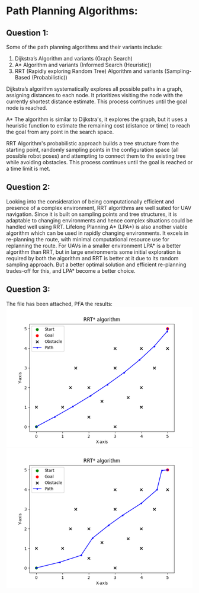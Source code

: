 # Path Planning Algorithms:
## Question 1:
Some of the path planning algorithms and their variants include:
1. Dijkstra’s Algorithm and variants (Graph Search)
2. A* Algorithm and variants (Informed Search (Heuristic))
3. RRT (Rapidly exploring Random Tree) Algorithm and variants (Sampling-Based (Probabilistic))
	
Dijkstra’s algorithm systematically explores all possible paths in a graph, assigning distances to each node. It prioritizes visiting the node with the currently shortest distance estimate. This process continues until the goal node is reached.

A* The algorithm  is similar to Dijkstra's, it explores the graph, but it uses a heuristic function to estimate the remaining cost (distance or time) to reach the goal from any point in the search space.

RRT Algorithm's probabilistic approach builds a tree structure from the starting point, randomly sampling points in the configuration space (all possible robot poses) and attempting to connect them to the existing tree while avoiding obstacles. This process continues until the goal is reached or a time limit is met.

## Question 2:
Looking into the consideration of being computationally efficient and presence of a complex environment, RRT algorithms are well suited for UAV navigation. Since it is built on sampling points and tree structures, it is adaptable to changing environments and hence complex situations could be handled well using RRT.
Lifelong Planning A* (LPA*) is also another viable algorithm which can be used in rapidly changing environments. It excels in re-planning the route, with minimal computational resource use for replanning the route. For UAVs in a smaller environment LPA* is a better algorithm than RRT, but in large environments some initial exploration is required by both the algorithm and RRT is better at it due to its random sampling approach. But a better optimal solution and efficient re-planning trades-off for this, and LPA* become a better choice.

## Question 3:
The file has been attached, PFA the results:  
![Figure 1](Figure_1.png)
![Figure 2](Figure_2.png)
